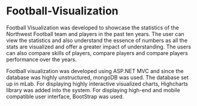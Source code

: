 # Football-Visualization

Football Visualization was developed to showcase the statistics of the Northwest Football team and players in the past ten years. The user can view the statistics and also understand the essence of numbers as all the stats are visualized and offer a greater impact of understanding. The users can also compare skills of players, compare players and compare players performance over the years.

Football visualization was developed using ASP.NET MVC and since the database was highly unstructured, mongoDB was used. The database set up in mLab. For displaying highly interactive visualized charts, Highcharts library was added into the system.
For displaying high-end and mobile compatible user interface, BootStrap was used. 
